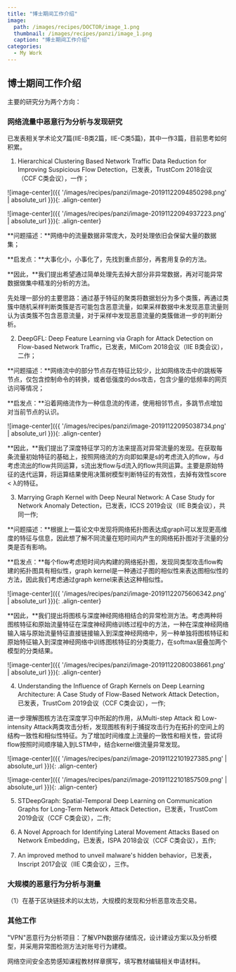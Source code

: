 ```yaml
---
title: "博士期间工作介绍"
image: 
  path: /images/recipes/DOCTOR/image_1.png
  thumbnail: /images/recipes/panzi/image_1.png
  caption: "博士期间工作介绍"
categories:
  - My Work
---
```


## 博士期间工作介绍

主要的研究分为两个方向：

### 网络流量中恶意行为分析与发现研究

已发表相关学术论文7篇(IIE-B类2篇，IIE-C类5篇)，其中一作3篇，目前思考如何积累。

1. Hierarchical Clustering Based Network Traffic Data Reduction for Improving Suspicious Flow Detection，已发表，TrustCom 2018会议（CCF C类会议），一作；

![image-center]({{ '/images/recipes/panzi/image-20191122094850298.png' | absolute_url }}){: .align-center}

![image-center]({{ '/images/recipes/panzi/image-20191122094937223.png' | absolute_url }}){: .align-center}


**问题描述：**网络中的流量数据非常庞大，及时处理依旧会保留大量的数据集；

**启发点：**大事化小，小事化了，先找到重点部分，再套用复杂的方法。

**因此，**我们提出希望通过简单处理先去掉大部分非异常数据，再对可能异常数据做集中精准的分析的方法。

先处理一部分的主要思路：通过基于特征的聚类将数据划分为多个类簇，再通过类簇中随机采样判断类簇是否可能包含恶意流量，如果采样数据中未发现恶意流量则认为该类簇不包含恶意流量，对于采样中发现恶意流量的类簇做进一步的判断分析。

2. DeepGFL: Deep Feature Learning via Graph for Attack Detection on Flow-based Network Traffic，已发表，MilCom 2018会议（IIE B类会议），二作；

**问题描述：**网络流中的部分节点存在特征比较少，比如网络攻击中的跳板等节点，仅包含控制命令的转换，或者低强度的dos攻击，包含少量的低频率的网页访问等情况；

**启发点：**沿着网络流作为一种信息流的传递，使用相邻节点，多跳节点增加对当前节点的认识。

![image-center]({{ '/images/recipes/panzi/image-20191122095038734.png' | absolute_url }}){: .align-center}


**因此，**我们提出了深度特征学习的方法来提高对异常流量的发现。在获取每条流量初始特征的基础上，按照网络流的方向即如果是s的考虑流入的flow，与d考虑流出的flow共同运算，s流出发flow与d流入的flow共同运算。主要是原始特征的迭代运算，将运算结果使用决策树模型判断特征的有效性，去掉有效性score < λ的特征。

3. Marrying Graph Kernel with Deep Neural Network: A Case Study for Network Anomaly Detection，已发表，ICCS 2019会议（IIE B类会议），共同一作;

**问题描述：**根据上一篇论文中发现将网络拓扑图表达成graph可以发现更高维度的特征与信息，因此想了解不同流量在短时间内产生的网络拓扑图对于流量的分类是否有影响。

**启发点：**每个flow考虑短时间内构建的网络拓扑图，发现同类型攻击flow构建的拓扑图具有相似性，graph kernel是一种通过子图的相似性来表达图相似性的方法，因此我们考虑通过graph kernel来表达这种相似性。


![image-center]({{ '/images/recipes/panzi/image-20191122075606342.png' | absolute_url }}){: .align-center}

**因此，**我们提出将图核与深度神经网络相结合的异常检测方法。考虑两种将图核特征和原始流量特征在深度神经网络训练过程中的方法，一种在深度神经网络输入端与原始流量特征直接链接输入到深度神经网络中，另一种单独将图核特征和原始特征输入到深度神经网络中训练图核特征的分类能力，在softmax层叠加两个模型的分类结果。

![image-center]({{ '/images/recipes/panzi/image-20191122080038661.png' | absolute_url }}){: .align-center}

4. Understanding the Influence of Graph Kernels on Deep Learning Architecture: A Case Study of Flow-Based Network Attack Detection，已发表，TrustCom 2019会议（CCF C类会议），一作;

进一步理解图核方法在深度学习中所起的作用，从Multi-step Attack 和 Low-intensity Attack两类攻击分析，发现图核有利于捕捉攻击行为在拓扑的空间上的结构一致性和相似性特征。为了增加时间维度上流量的一致性和相关性，尝试将flow按照时间顺序输入到LSTM中，结合kernel做流量异常发现。

![image-center]({{ '/images/recipes/panzi/image-20191122101927385.png' | absolute_url }}){: .align-center}

![image-center]({{ '/images/recipes/panzi/image-20191122101857509.png' | absolute_url }}){: .align-center}

5. STDeepGraph: Spatial-Temporal Deep Learning on Communication Graphs for Long-Term Network Attack Detection，已发表，TrustCom 2019会议（CCF C类会议），二作;

6. A Novel Approach for Identifying Lateral Movement Attacks Based on Network Embedding，已发表，ISPA 2018会议（CCF C类会议），五作;

7. An improved method to unveil malware's hidden behavior，已发表，Inscript 2017会议（IIE C类会议），三作。

### 大规模的恶意行为分析与测量

（1）在基于区块链技术的以太坊，大规模的发现和分析恶意攻击交易。

### 其他工作

"VPN"恶意行为分析项目：了解VPN数据存储情况，设计建设方案以及分析模型，并采用异常图检测方法对账号行为建模。

网络空间安全态势感知课程教材样章撰写，填写教材编辑相关申请材料。 